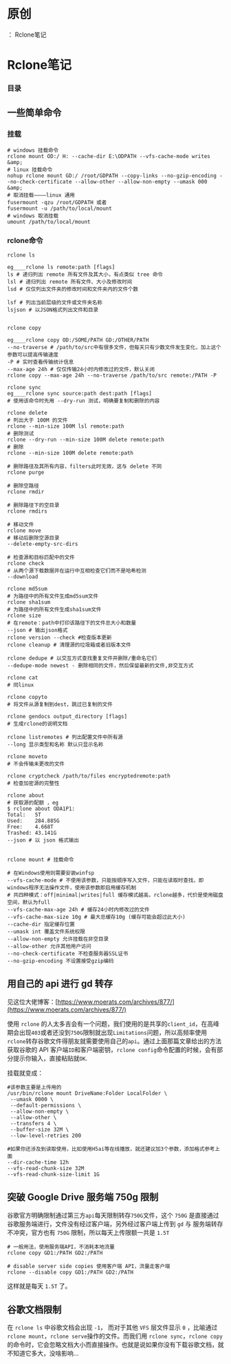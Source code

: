 # 原创
：  Rclone笔记

# Rclone笔记

> 



### 目录

## 一些简单命令

### 挂载

```
# windows 挂载命令
rclone mount OD:/ H: --cache-dir E:\ODPATH --vfs-cache-mode writes &amp;
# linux 挂载命令
nohup rclone mount GD:/ /root/GDPATH --copy-links --no-gzip-encoding --no-check-certificate --allow-other --allow-non-empty --umask 000 &amp;
# 取消挂载————linux 通用
fusermount -qzu /root/GDPATH 或者
fusermount -u /path/to/local/mount
# windows 取消挂载
umount /path/to/local/mount

```

### rclone命令

```
rclone ls

eg____rclone ls remote:path [flags]
ls # 递归列出 remote 所有文件及其大小，有点类似 tree 命令
lsl # 递归列出 remote 所有文件、大小及修改时间
lsd # 仅仅列出文件夹的修改时间和文件夹内的文件个数

lsf # 列出当前层级的文件或文件夹名称
lsjson # 以JSON格式列出文件和目录


rclone copy

eg____rclone copy OD:/SOME/PATH GD:/OTHER/PATH
--no-traverse # /path/to/src中有很多文件，但每天只有少数文件发生变化，加上这个参数可以提高传输速度
-P # 实时查看传输统计信息
--max-age 24h # 仅仅传输24小时内修改过的文件，默认关闭
rclone copy --max-age 24h --no-traverse /path/to/src remote:/PATH -P

rclone sync
eg____rclone sync source:path dest:path [flags]
# 使用该命令时先用 --dry-run 测试，明确要复制和删除的内容

rclone delete
# 列出大于 100M 的文件
rclone --min-size 100M lsl remote:path
# 删除测试
rclone --dry-run --min-size 100M delete remote:path
# 删除
rclone --min-size 100M delete remote:path

# 删除路径及其所有内容，filters此时无效，这与 delete 不同
rclone purge

# 删除空路径
rclone rmdir

# 删除路径下的空目录
rclone rmdirs

# 移动文件
rclone move
# 移动后删除空源目录
--delete-empty-src-dirs

# 检查源和目标匹配中的文件
rclone check
# 从两个源下载数据并在运行中互相检查它们而不是哈希检测
--download

rclone md5sum
# 为路径中的所有文件生成md5sum文件
rclone sha1sum
# 为路径中的所有文件生成sha1sum文件
rclone size
# 在remote：path中打印该路径下的文件总大小和数量
--json # 输出json格式
rclone version --check #检查版本更新
rclone cleanup # 清理源的垃圾箱或者旧版本文件

rclone dedupe # 以交互方式查找重复文件并删除/重命名它们
--dedupe-mode newest - 删除相同的文件，然后保留最新的文件,非交互方式

rclone cat
# 同linux

rclone copyto
# 将文件从源复制到dest，跳过已复制的文件

rclone gendocs output_directory [flags] 
# 生成rclone的说明文档

rclone listremotes # 列出配置文件中所有源
--long 显示类型和名称 默认只显示名称

rclone moveto
# 不会传输未更改的文件

rclone cryptcheck /path/to/files encryptedremote:path
# 检查加密源的完整性

rclone about
# 获取源的配额 ，eg
$ rclone about ODA1P1:
Total:   5T
Used:    284.885G
Free:    4.668T
Trashed: 43.141G
--json # 以 json 格式输出


rclone mount # 挂载命令

# 在Windows使用则需要安装winfsp
--vfs-cache-mode # 不使用该参数，只能按顺序写入文件，只能在读取时查找，即windows程序无法操作文件，使用该参数即启用缓存机制
# 共四种模式：off|minimal|writes|full 缓存模式越高，rclone越多，代价是使用磁盘空间，默认为full
--vfs-cache-max-age 24h # 缓存24小时内修改过的文件
--vfs-cache-max-size 10g # 最大总缓存10g (缓存可能会超过此大小)
--cache-dir 指定缓存位置
--umask int 覆盖文件系统权限
--allow-non-empty 允许挂载在非空目录
--allow-other 允许其他用户访问
--no-check-certificate 不检查服务器SSL证书
--no-gzip-encoding 不设置接受gzip编码

```

## 用自己的 api 进行 gd 转存

> 
见这位大佬博客：[https://www.moerats.com/archives/877/](https://www.moerats.com/archives/877/)


使用 `rclone` 的人太多吉会有一个问题，我们使用的是共享的`client_id`，在高峰期会出现`403`或者还没到`750G`限制就出现`Limitations`问题，所以高频率使用`rclone`转存谷歌文件得朋友就需要使用自己的`api`。通过上面那篇文章给出的方法获取谷歌的 API 客户端`ID`和客户端密钥，`rclone config`命令配置的时候，会有部分提示你输入，直接粘贴就`OK`.

挂载就变成：

```
#该参数主要是上传用的
/usr/bin/rclone mount DriveName:Folder LocalFolder \
 --umask 0000 \
 --default-permissions \
 --allow-non-empty \
 --allow-other \
 --transfers 4 \
 --buffer-size 32M \
 --low-level-retries 200

#如果你还涉及到读取使用，比如使用H5ai等在线播放，就还建议加3个参数，添加格式参考上面
--dir-cache-time 12h
--vfs-read-chunk-size 32M
--vfs-read-chunk-size-limit 1G

```

## 突破 Google Drive 服务端 750g 限制

谷歌官方明确限制通过第三方`api`每天限制转存`750G`文件，这个 `750G` 是直接通过谷歌服务端进行，文件没有经过客户端，另外经过客户端上传到 `gd` 与 服务端转存不冲突，官方也有 `750G` 限制，所以每天上传限额一共是 `1.5T`

```
# 一般用法，使用服务端API，不消耗本地流量
rclone copy GD1:/PATH GD2:/PATH

# disable server side copies 使用客户端 API，流量走客户端
rclone --disable copy GD1:/PATH GD2:/PATH

```

这样就是每天 `1.5T` 了。

## 谷歌文档限制

在 `rclone ls` 中谷歌文档会出现 `-1`， 而对于其他 `VFS` 层文件显示 `0` ，比喻通过 `rclone mount`，`rclone serve`操作的文件。而我们用 `rclone sync`，`rclone copy`的命令时，它会忽略文档大小而直接操作。也就是说如果你没有下载谷歌文档，就不知道它多大，没啥影响…
